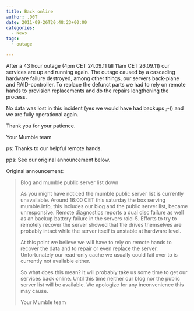 ```yaml
---
title: Back online
author: .D0T
date: 2011-09-26T20:48:23+00:00
categories:
  - News
tags:
  - outage

---
```

After a 43 hour outage (4pm CET 24.09.11 till 11am CET 26.09.11) our services are up and running again. The outage caused by a cascading hardware failure destroyed, among other things, our servers back-plane and RAID-controller. To replace the defunct parts we had to rely on remote hands to provision replacements and do the repairs lengthening the process.

No data was lost in this incident (yes we would have had backups ;-)) and we are fully operational again.

Thank you for your patience.

Your Mumble team

ps: Thanks to our helpful remote hands.

pps: See our original announcement below.

<!--more-->

Original announcement:

> Blog and mumble public server list down
>
> As you might have noticed the mumble public server list is currently unavailable. Around 16:00 CET this saturday the box serving mumble.info, this includes our blog and the public server list, became unresponsive. Remote diagnostics reports a dual disc failure as well as an backup battery failure in the servers raid-5. Efforts to try to remotely recover the server showed that the drives themselves are probably intact while the server itself is unstable at hardware level.
>
> At this point we believe we will have to rely on remote hands to recover the data and to repair or even replace the server. Unfortunately our read-only cache we usually could fail over to is currently not available either.
>
> So what does this mean? It will probably take us some time to get our services back online. Until this time neither our blog nor the public server list will be available. We apologize for any inconvenience this may cause.
>
> Your Mumble team
